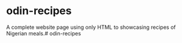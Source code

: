 # odin-recipes
A complete website page using only HTML to showcasing recipes of Nigerian meals.# odin-recipes
